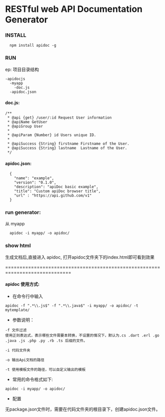 # RESTful web API Documentation Generator

### INSTALL

```
  npm install apidoc -g
```

### RUN
ep: 项目目录结构
```
-apidocjs    
  -myapp  
    -doc.js  
  -apidoc.json    
```

#### doc.js:
```
/**
 * @api {get} /user/:id Request User information
 * @apiName GetUser
 * @apiGroup User
 *
 * @apiParam {Number} id Users unique ID.
 *
 * @apiSuccess {String} firstname Firstname of the User.
 * @apiSuccess {String} lastname  Lastname of the User.
 */
```
#### apidoc.json:

```
  {
    "name": "example",
    "version": "0.1.0",
    "description": "apiDoc basic example",
    "title": "Custom apiDoc browser title",
    "url" : "https://api.github.com/v1"
  }
```
### run generator:
从 myapp
```
  apidoc -i myapp/ -o apidoc/ 
```
### show html

生成文档后,直接进入 apidoc, 打开apidoc文件夹下的index.html即可看到效果

=============================================================================


#### apidoc 使用方式: 
- 在命令行中输入
```
apidoc -f ".*\\.js$" -f ".*\\.java$" -i myapp/ -o apidoc/ -t mytemplate/
```

- 参数说明： 
```
-f 文件过滤 
使用正则表达式，表示哪些文件需要本转换，不设置的情况下，默认为.cs .dart .erl .go .java .js .php .py .rb .ts 后缀的文件。

-i 代码文件夹

-o 输出Api文档的路径

-t 使用模板文件的路径，可以自定义输出的模板
```
- 常用的命令格式如下:
```
apidoc -i myapp/ -o apidoc/ 
```

- 配置 

无package.json文件时，需要在代码文件夹的根目录下，创建apidoc.json文件。
